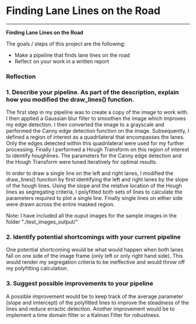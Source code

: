 # **Finding Lane Lines on the Road** 

---

**Finding Lane Lines on the Road**

The goals / steps of this project are the following:
* Make a pipeline that finds lane lines on the road
* Reflect on your work in a written report


### Reflection

### 1. Describe your pipeline. As part of the description, explain how you modified the draw_lines() function.

The first step in my pipeline was to create a copy of the image to work with. I then applied a Gaussian blur filter to smoothen the image which improves my edge detection. I then converted the image to a grayscale and performed the Canny edge detection function on the image. Subsequently, I defined a region of interest as a quadrilateral that encompasses the lanes. Only the edges detected within this quadrilateral were used for my further processing. Finally I performed a Hough Transform on this region of interest to identify houghlines. The parameters for the Canny edge detection and the Hough Transform were tuned iteratively for optimal results. 

In order to draw a single line on the left and right lanes, I modified the draw_lines() function by first identifying the left and right lanes by the slope of the hough lines. Using the slope and the relative location of the Hough lines as segregating criteria, I polyfitted both sets of lines to calculate the parameters required to plot a single line. Finally single lines on either side were drawn across the entire masked region. 

Note: I have included all the ouput images for the sample images in the folder "./test_images_output/"

### 2. Identify potential shortcomings with your current pipeline

One potential shortcoming would be what would happen when both lanes fall on one side of the image frame (only left or only right hand side). This would render my segregation criteria to be ineffective and would throw off my polyfitting calculation.


### 3. Suggest possible improvements to your pipeline

A possible improvement would be to keep track of the average parameter (slope and imtercept) of the polyfitted lines to improve the steadiness of the lines and reduce erractic detection.
Another improvement would be to implement a time domain filter or a Kalman Filter for robustness.

